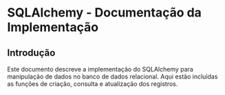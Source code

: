 # SQLAlchemy - Documentação da Implementação

## Introdução

Este documento descreve a implementação do SQLAlchemy para manipulação de dados no banco de dados relacional. Aqui estão incluídas as funções de criação, consulta e atualização dos registros.
